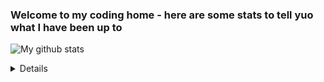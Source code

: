 ### Welcome to my coding home - here are some stats to tell yuo what I have been up to

  ![My github stats](https://github-readme-stats.vercel.app/api?username=ellwoods&show_icons=true)

  <details>

- 📫 How to reach me: ...

[My occasional Blog](https://medium.com/@steveellwoodnlc)

  [![Twitter](https://img.shields.io/twitter/url/https/twitter.com/SteveEllwoodWrk.svg?style=social&label=Follow%20%40SteveEllwoodWrk)](https://twitter.com/SteveEllwoodWrk)

  </details>

<!--
**ellwoods/ellwoods** is a ✨ _special_ ✨ repository because its `README.md` (this file) appears on your GitHub profile.

Here are some ideas to get you started:

- 🔭 I’m currently working on ...
- 🌱 I’m currently learning ...
- 👯 I’m looking to collaborate on ...
- 🤔 I’m looking for help with ...
- 💬 Ask me about ...
- 📫 How to reach me: ...
- 😄 Pronouns: ...
- ⚡ Fun fact: ...
-->
